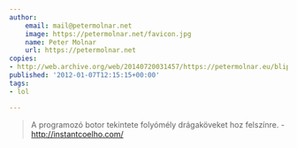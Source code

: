 ```yaml
---
author:
    email: mail@petermolnar.net
    image: https://petermolnar.net/favicon.jpg
    name: Peter Molnar
    url: https://petermolnar.net
copies:
- http://web.archive.org/web/20140720031457/https://petermolnar.eu/blips/instantcoelho-com/
published: '2012-01-07T12:15:15+00:00'
tags:
- lol

---
```


> A programozó botor tekintete folyómély drágaköveket hoz felszínre.
\- http://instantcoelho.com/